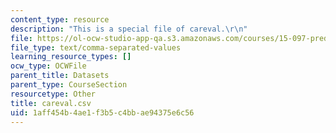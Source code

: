 ```yaml
---
content_type: resource
description: "This is a special file of careval.\r\n"
file: https://ol-ocw-studio-app-qa.s3.amazonaws.com/courses/15-097-prediction-machine-learning-and-statistics-spring-2012/1aff454b4ae1f3b5c4bbae94375e6c56_careval.csv
file_type: text/comma-separated-values
learning_resource_types: []
ocw_type: OCWFile
parent_title: Datasets
parent_type: CourseSection
resourcetype: Other
title: careval.csv
uid: 1aff454b-4ae1-f3b5-c4bb-ae94375e6c56
---
```

